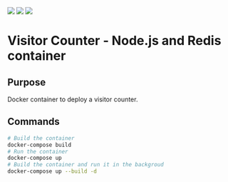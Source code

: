 ![](https://upload.wikimedia.org/wikipedia/commons/thumb/7/7e/Node.js_logo_2015.svg/2560px-Node.js_logo_2015.svg.png) ![](https://d1.awsstatic.com/acs/characters/Logos/Docker-Logo_Horizontel_279x131.b8a5c41e56b77706656d61080f6a0217a3ba356d.png) ![](https://upload.wikimedia.org/wikipedia/en/6/6b/Redis_Logo.svg)
# Visitor Counter - Node.js and Redis container
## Purpose
Docker container to deploy a visitor counter.
## Commands
```bash
# Build the container
docker-compose build
# Run the container
docker-compose up
# Build the container and run it in the backgroud
docker-compose up --build -d